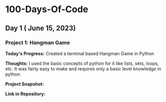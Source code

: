 # 100-Days-Of-Code

## Day 1 ( June 15, 2023)

### Project 1: Hangman Game

**Today's Progress:** Created a terminal based Hangman Game in Python

**Thoughts:** I used the basic concepts of python for it like lists, sets, loops, etc. It was fairly easy to make and requires only a basic level knowledge in python.

**Project Snapshot:**

**Link in Repository:** 

